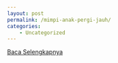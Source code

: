 ```yaml
---
layout: post
permalink: /mimpi-anak-pergi-jauh/
categories:
    - Uncategorized
---
```


[Baca Selengkapnya](/07)